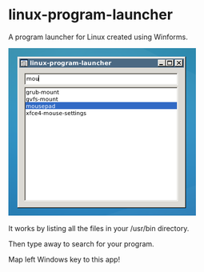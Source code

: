# linux-program-launcher
A program launcher for Linux created using Winforms.


![launcher.png](launcher.png)

It works by listing all the files in your /usr/bin directory. 

Then type away to search for your program. 

Map left Windows key to this app!
